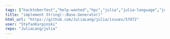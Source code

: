 ```yaml
---
tags: ["hacktoberfest","help-wanted","hpc","julia","julia-language","julialang","machine-learning","numerical","programming-language","science","scientific","strings"]
title: "implement String(::Base.Generator)"
html_url: "https://github.com/JuliaLang/julia/issues/57072"
user: "StefanKarpinski"
repo: "JuliaLang/julia"
---
```


